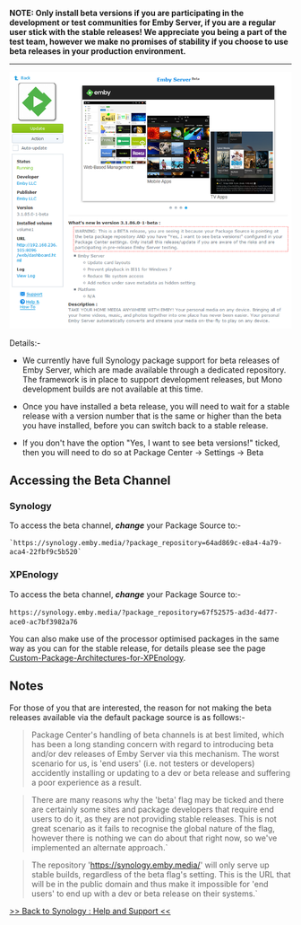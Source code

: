 __NOTE: Only install beta versions if you are participating in the development or test communities for Emby Server, if you are a regular user stick with the stable releases! We appreciate you being a part of the test team, however we make no promises of stability if you choose to use beta releases in your production environment.__

--------

![Synology: Accessing Beta and Development Releases](images/synology/Synology-Accessing-Beta-and-Development-Releases-Masthead.png "Synology: Accessing Beta and Development Releases")

Details:-

* We currently have full Synology package support for beta releases of Emby Server, which are made available through a dedicated repository. The framework is in place to support development releases, but Mono development builds are not available at this time.

* Once you have installed a beta release, you will need to wait for a stable release with a version number that is the same or higher than the beta you have installed, before you can switch back to a stable release.

* If you don't have the option "Yes, I want to see beta versions!" ticked, then you will need to do so at Package Center -> Settings -> Beta

## Accessing the Beta Channel

### Synology

To access the beta channel, _**change**_ your Package Source to:-

    `https://synology.emby.media/?package_repository=64ad869c-e8a4-4a79-aca4-22fbf9c5b520`

### XPEnology

To access the beta channel, _**change**_ your Package Source to:-

`https://synology.emby.media/?package_repository=67f52575-ad3d-4d77-ace0-ac7bf3982a76`

You can also make use of the processor optimised packages in the same way as you can for the stable release, for details please see the page [Custom-Package-Architectures-for-XPEnology](https://github.com/MediaBrowser/Wiki/wiki/Synology-:-Custom-Package-Architectures-for-XPEnology).

## Notes

For those of you that are interested, the reason for not making the beta releases available via the default package source is as follows:-

> Package Center's handling of beta channels is at best limited, which has been a long standing concern with regard to introducing beta and/or dev releases of Emby Server via this mechanism. The worst scenario for us, is 'end users' (i.e. not testers or developers) accidently installing or updating to a dev or beta release and suffering a poor experience as a result.
 
> There are many reasons why the 'beta' flag may be ticked and there are certainly some sites and package developers that require end users to do it, as they are not providing stable releases. This is not great scenario as it fails to recognise the global nature of the flag, however there is nothing we can do about that right now, so we've implemented an alternate approach.`
 
> The repository 'https://synology.emby.media/' will only serve up stable builds, regardless of the beta flag's setting. This is the URL that will be in the public domain and thus make it impossible for 'end users' to end up with a dev or beta release on their systems.`

[>> Back to Synology : Help and Support <<](https://github.com/MediaBrowser/Wiki/wiki/Synology-:-Help-and-Support)
